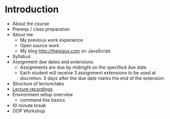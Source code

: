 Introduction
====

* About the course
* Prereqs / class preparation
* About me
	* My previous work experience
	* Open source work
	* My blog http://thejsguy.com on JavaScript
* Syllabus
* Assignment due dates and extensions
	* Assignments are due by midnight on the specified due date
	* Each student will receive 3 assignment extensions to be used at discretion. 5 days after
the due date marks the end of the extension.
* Structure of lecture/labs
* [Lecture recordings](https://www.youtube.com/channel/UCLhLYSysw4juedNhsXGo7Vw?feature=watch)
* Environment setup overview
	* command line basics
* 10 minute break
* OOP Workshop